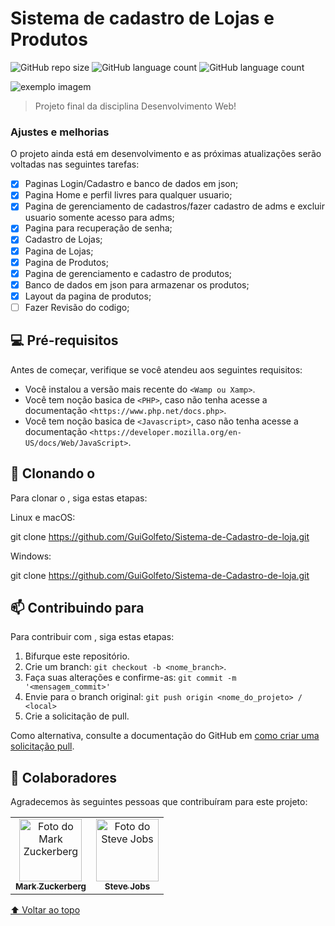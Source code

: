 # Sistema de cadastro de Lojas e Produtos

<!---Esses são exemplos. Veja https://shields.io para outras pessoas ou para personalizar este conjunto de escudos. Você pode querer incluir dependências, status do projeto e informações de licença aqui--->

![GitHub repo size](https://img.shields.io/github/repo-size/GuiGolfeto/Sistema-de-Cadastro-de-loja?style=flat-square)
![GitHub language count](https://img.shields.io/github/languages/count/GuiGolfeto/Sistema-de-Cadastro-de-loja?style=flat-square)
![GitHub language count](https://img.shields.io/github/issues-pr-closed/GuiGolfeto/Sistema-de-Cadastro-de-loja?style=flat-square)


<img src="exemplo-image.png" alt="exemplo imagem">

> Projeto final da disciplina Desenvolvimento Web!

### Ajustes e melhorias

O projeto ainda está em desenvolvimento e as próximas atualizações serão voltadas nas seguintes tarefas:

- [x] Paginas Login/Cadastro e banco de dados em json;
- [x] Pagina Home e perfil livres para qualquer usuario;
- [x] Pagina de gerenciamento de cadastros/fazer cadastro de adms e excluir usuario somente acesso para adms;
- [x] Pagina para recuperação de senha;
- [x] Cadastro de Lojas;
- [x] Pagina de Lojas;
- [x] Pagina de Produtos;
- [x] Pagina de gerenciamento e cadastro de produtos;
- [x] Banco de dados em json para armazenar os produtos;
- [x] Layout da pagina de produtos;
- [ ] Fazer Revisão do codigo;

## 💻 Pré-requisitos

Antes de começar, verifique se você atendeu aos seguintes requisitos:
<!---Estes são apenas requisitos de exemplo. Adicionar, duplicar ou remover conforme necessário--->
* Você instalou a versão mais recente do `<Wamp ou Xamp>`.
* Você tem noção basica de `<PHP>`, caso não tenha acesse a documentação `<https://www.php.net/docs.php>`.
* Você tem noção basica de `<Javascript>`, caso não tenha acesse a documentação `<https://developer.mozilla.org/en-US/docs/Web/JavaScript>`.

## 🚀 Clonando o <Sistema>

Para clonar o <Sistema>, siga estas etapas:

Linux e macOS:

git clone https://github.com/GuiGolfeto/Sistema-de-Cadastro-de-loja.git


Windows:

git clone https://github.com/GuiGolfeto/Sistema-de-Cadastro-de-loja.git


## 📫 Contribuindo para <Sistema>
<!---Se o seu README for longo ou se você tiver algum processo ou etapas específicas que deseja que os contribuidores sigam, considere a criação de um arquivo CONTRIBUTING.md separado--->
Para contribuir com <Sistema>, siga estas etapas:

1. Bifurque este repositório.
2. Crie um branch: `git checkout -b <nome_branch>`.
3. Faça suas alterações e confirme-as: `git commit -m '<mensagem_commit>'`
4. Envie para o branch original: `git push origin <nome_do_projeto> / <local>`
5. Crie a solicitação de pull.

Como alternativa, consulte a documentação do GitHub em [como criar uma solicitação pull](https://help.github.com/en/github/collaborating-with-issues-and-pull-requests/creating-a-pull-request).

## 🤝 Colaboradores

Agradecemos às seguintes pessoas que contribuíram para este projeto:

<table>
  <tr>
    <td align="center">
      <a href="#">
        <img src="https://s2.glbimg.com/FUcw2usZfSTL6yCCGj3L3v3SpJ8=/smart/e.glbimg.com/og/ed/f/original/2019/04/25/zuckerberg_podcast.jpg" width="100px;" alt="Foto do Mark Zuckerberg"/><br>
        <sub>
          <b>Mark Zuckerberg</b>
        </sub>
      </a>
    </td>
    <td align="center">
      <a href="#">
        <img src="https://miro.medium.com/max/360/0*1SkS3mSorArvY9kS.jpg" width="100px;" alt="Foto do Steve Jobs"/><br>
        <sub>
          <b>Steve Jobs</b>
        </sub>
      </a>
    </td>
  </tr>
</table>

[⬆ Voltar ao topo](#Sistema-de-Cadastro-de-loja)<br>